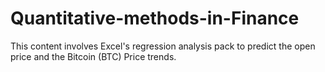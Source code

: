 # Quantitative-methods-in-Finance
This content involves Excel's regression analysis pack to predict the open price and the Bitcoin (BTC) Price trends.
